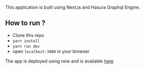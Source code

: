 This application is built using Next.js and Hasura Graphql Engine.

## How to run ?
- Clone this repo
- `yarn install`
- `yarn run dev`
- open `localhost:3000` in your browser

The app is deployed using now and is available [here](https://blog-app-8nh696xv6.now.sh/)
